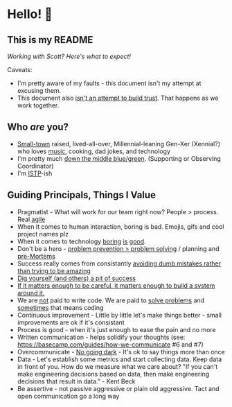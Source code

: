 # Hello! 👋

## This is my README
*Working with Scott? Here's what to expect!*

Caveats:
* I'm pretty aware of my faults - this document isn't my attempt at excusing them.
* This document also [isn't an attempt to build trust](https://medium.com/@skamille/i-hate-manager-readmes-20a0dd9a70d0). That happens as we work together.

## Who _are_ you?
* [Small-town](https://cityofpage.org/) raised, lived-all-over, Millennial-leaning Gen-Xer (Xennial?) who loves [music](https://x.com/search?lang=en&q=(%23mixtape)%20(from%3AtapH20guru)&src=typed_query), cooking, dad jokes, and technology
* I'm pretty much [down the middle blue/green](https://www.wearebowline.com/blog/8-personality-types-a-deeper-dive-into-insights-discovery/). (Supporting or Observing Coordinator)
* I'm [ISTP](https://www.truity.com/personality-type/ISTP)-ish

## Guiding Principals, Things I Value
* Pragmatist - What will work for our team right now? People > process. Real [agile](https://agilemanifesto.org/)
* When it comes to human interaction, boring is bad. Emojis, gifs and cool project names plz
* When it comes to technology [boring](https://mcfunley.com/choose-boring-technology) [is](https://boringrails.com/) [good](http://boringtechnology.club/).
* Don't be a hero - [problem prevention > problem solving](https://twitter.com/shreyas/status/1218724150312751104) / planning and [pre-Mortems](https://hbr.org/2007/09/performing-a-project-premortem)
* Success really comes from consistantly [avoiding dumb mistakes rather than trying to be amazing](https://fs.blog/avoiding-stupidity/)
* [Dig yourself (and others) a pit of success](https://blog.codinghorror.com/falling-into-the-pit-of-success/)
* [If it matters enough to be careful, it matters enough to build a system around it.](https://seths.blog/2018/11/quality-and-effort/)
* We are [not](https://blog.codinghorror.com/can-your-team-pass-the-elevator-test/) paid to write code. We are paid to [solve problems](https://levelup.gitconnected.com/the-problem-you-solve-is-more-important-than-the-code-you-write-d0e5493132c6) and [sometimes](https://blog.codinghorror.com/the-best-code-is-no-code-at-all/) that means coding
* Continuous improvement - Little by little let's make things better - small improvements are ok if it's consistant
* Process is good - when it's just enough to ease the pain and no more
* Written communication - helps solidify your thoughts (see: https://basecamp.com/guides/how-we-communicate #6 and #7)
* Overcommunicate - [No going dark](https://blog.codinghorror.com/dont-go-dark/) - It's ok to say things more than once
* Data - Let's establish some metrics and start collecting data. Keep data in front of you. How do we measure what we care about? "If you can't make engineering decisions based on data, then make engineering decisions that result in data." - Kent Beck
* Be assertive - not passive aggressive or plain old aggressive. Tact and open communication go a long way

